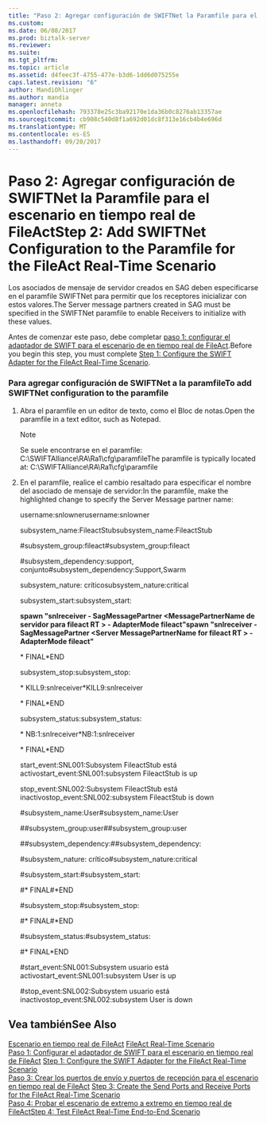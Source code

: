 ```yaml
---
title: "Paso 2: Agregar configuración de SWIFTNet la Paramfile para el escenario en tiempo real de FileAct | Documentos de Microsoft"
ms.custom: 
ms.date: 06/08/2017
ms.prod: biztalk-server
ms.reviewer: 
ms.suite: 
ms.tgt_pltfrm: 
ms.topic: article
ms.assetid: d4feec3f-4755-477e-b3d6-1dd6d075255e
caps.latest.revision: "6"
author: MandiOhlinger
ms.author: mandia
manager: anneta
ms.openlocfilehash: 793378e25c3ba92170e1da36b0c8276ab13357ae
ms.sourcegitcommit: cb908c540d8f1a692d01dc8f313e16cb4b4e696d
ms.translationtype: MT
ms.contentlocale: es-ES
ms.lasthandoff: 09/20/2017
---
```

# <a name="step-2-add-swiftnet-configuration-to-the-paramfile-for-the-fileact-real-time-scenario"></a><span data-ttu-id="d057a-102">Paso 2: Agregar configuración de SWIFTNet la Paramfile para el escenario en tiempo real de FileAct</span><span class="sxs-lookup"><span data-stu-id="d057a-102">Step 2: Add SWIFTNet Configuration to the Paramfile for the FileAct Real-Time Scenario</span></span>
<span data-ttu-id="d057a-103">Los asociados de mensaje de servidor creados en SAG deben especificarse en el paramfile SWIFTNet para permitir que los receptores inicializar con estos valores.</span><span class="sxs-lookup"><span data-stu-id="d057a-103">The Server message partners created in SAG must be specified in the SWIFTNet paramfile to enable Receivers to initialize with these values.</span></span>  
  
 <span data-ttu-id="d057a-104">Antes de comenzar este paso, debe completar [paso 1: configurar el adaptador de SWIFT para el escenario de en tiempo real de FileAct](../../adapters-and-accelerators/fileact-interact/step-1-configure-the-swift-adapter-for-the-fileact-real-time-scenario.md).</span><span class="sxs-lookup"><span data-stu-id="d057a-104">Before you begin this step, you must complete [Step 1: Configure the SWIFT Adapter for the FileAct Real-Time Scenario](../../adapters-and-accelerators/fileact-interact/step-1-configure-the-swift-adapter-for-the-fileact-real-time-scenario.md).</span></span>  
  
### <a name="to-add-swiftnet-configuration-to-the-paramfile"></a><span data-ttu-id="d057a-105">Para agregar configuración de SWIFTNet a la paramfile</span><span class="sxs-lookup"><span data-stu-id="d057a-105">To add SWIFTNet configuration to the paramfile</span></span>  
  
1.  <span data-ttu-id="d057a-106">Abra el paramfile en un editor de texto, como el Bloc de notas.</span><span class="sxs-lookup"><span data-stu-id="d057a-106">Open the paramfile in a text editor, such as Notepad.</span></span>  
  
    > [!NOTE]
    >  <span data-ttu-id="d057a-107">Se suele encontrarse en el paramfile: C:\SWIFTAlliance\RA\Ra1\cfg\paramfile</span><span class="sxs-lookup"><span data-stu-id="d057a-107">The paramfile is typically located at: C:\SWIFTAlliance\RA\Ra1\cfg\paramfile</span></span>  
  
2.  <span data-ttu-id="d057a-108">En el paramfile, realice el cambio resaltado para especificar el nombre del asociado de mensaje de servidor:</span><span class="sxs-lookup"><span data-stu-id="d057a-108">In the paramfile, make the highlighted change to specify the Server Message partner name:</span></span>  
  
     <span data-ttu-id="d057a-109">username:snlowner</span><span class="sxs-lookup"><span data-stu-id="d057a-109">username:snlowner</span></span>  
  
     <span data-ttu-id="d057a-110">subsystem_name:FileactStub</span><span class="sxs-lookup"><span data-stu-id="d057a-110">subsystem_name:FileactStub</span></span>  
  
     <span data-ttu-id="d057a-111">\#subsystem_group:fileact</span><span class="sxs-lookup"><span data-stu-id="d057a-111">\#subsystem_group:fileact</span></span>  
  
     <span data-ttu-id="d057a-112">\#subsystem_dependency:support, conjunto</span><span class="sxs-lookup"><span data-stu-id="d057a-112">\#subsystem_dependency:Support,Swarm</span></span>  
  
     <span data-ttu-id="d057a-113">subsystem_nature: crítico</span><span class="sxs-lookup"><span data-stu-id="d057a-113">subsystem_nature:critical</span></span>  
  
     <span data-ttu-id="d057a-114">subsystem_start:</span><span class="sxs-lookup"><span data-stu-id="d057a-114">subsystem_start:</span></span>  
  
     <span data-ttu-id="d057a-115">**spawn "snlreceiver - SagMessagePartner \<MessagePartnerName de servidor para fileact RT > - AdapterMode fileact"**</span><span class="sxs-lookup"><span data-stu-id="d057a-115">**spawn "snlreceiver -SagMessagePartner \<Server MessagePartnerName for fileact RT > -AdapterMode fileact"**</span></span>  
  
     <span data-ttu-id="d057a-116">* FINAL</span><span class="sxs-lookup"><span data-stu-id="d057a-116">*END</span></span>  
  
     <span data-ttu-id="d057a-117">subsystem_stop:</span><span class="sxs-lookup"><span data-stu-id="d057a-117">subsystem_stop:</span></span>  
  
     <span data-ttu-id="d057a-118">* KILL9:snlreceiver</span><span class="sxs-lookup"><span data-stu-id="d057a-118">*KILL9:snlreceiver</span></span>  
  
     <span data-ttu-id="d057a-119">* FINAL</span><span class="sxs-lookup"><span data-stu-id="d057a-119">*END</span></span>  
  
     <span data-ttu-id="d057a-120">subsystem_status:</span><span class="sxs-lookup"><span data-stu-id="d057a-120">subsystem_status:</span></span>  
  
     <span data-ttu-id="d057a-121">* NB:1:snlreceiver</span><span class="sxs-lookup"><span data-stu-id="d057a-121">*NB:1:snlreceiver</span></span>  
  
     <span data-ttu-id="d057a-122">* FINAL</span><span class="sxs-lookup"><span data-stu-id="d057a-122">*END</span></span>  
  
     <span data-ttu-id="d057a-123">start_event:SNL001:Subsystem FileactStub está activo</span><span class="sxs-lookup"><span data-stu-id="d057a-123">start_event:SNL001:subsystem FileactStub is up</span></span>  
  
     <span data-ttu-id="d057a-124">stop_event:SNL002:Subsystem FileactStub está inactivo</span><span class="sxs-lookup"><span data-stu-id="d057a-124">stop_event:SNL002:subsystem FileactStub is down</span></span>  
  
     <span data-ttu-id="d057a-125">\#subsystem_name:User</span><span class="sxs-lookup"><span data-stu-id="d057a-125">\#subsystem_name:User</span></span>  
  
     <span data-ttu-id="d057a-126">\##subsystem_group:user</span><span class="sxs-lookup"><span data-stu-id="d057a-126">\##subsystem_group:user</span></span>  
  
     <span data-ttu-id="d057a-127">\##subsystem_dependency:</span><span class="sxs-lookup"><span data-stu-id="d057a-127">\##subsystem_dependency:</span></span>  
  
     <span data-ttu-id="d057a-128">\#subsystem_nature: crítico</span><span class="sxs-lookup"><span data-stu-id="d057a-128">\#subsystem_nature:critical</span></span>  
  
     <span data-ttu-id="d057a-129">\#subsystem_start:</span><span class="sxs-lookup"><span data-stu-id="d057a-129">\#subsystem_start:</span></span>  
  
     <span data-ttu-id="d057a-130">\#* FINAL</span><span class="sxs-lookup"><span data-stu-id="d057a-130">\#*END</span></span>  
  
     <span data-ttu-id="d057a-131">\#subsystem_stop:</span><span class="sxs-lookup"><span data-stu-id="d057a-131">\#subsystem_stop:</span></span>  
  
     <span data-ttu-id="d057a-132">\#* FINAL</span><span class="sxs-lookup"><span data-stu-id="d057a-132">\#*END</span></span>  
  
     <span data-ttu-id="d057a-133">\#subsystem_status:</span><span class="sxs-lookup"><span data-stu-id="d057a-133">\#subsystem_status:</span></span>  
  
     #<a name="end"></a><span data-ttu-id="d057a-134">* FINAL</span><span class="sxs-lookup"><span data-stu-id="d057a-134">*END</span></span>  
  
     #<a name="starteventsnl001subsystem-user-is-up"></a><span data-ttu-id="d057a-135">start_event:SNL001:Subsystem usuario está activo</span><span class="sxs-lookup"><span data-stu-id="d057a-135">start_event:SNL001:subsystem User is up</span></span>  
  
     #<a name="stopeventsnl002subsystem-user-is-down"></a><span data-ttu-id="d057a-136">stop_event:SNL002:Subsystem usuario está inactivo</span><span class="sxs-lookup"><span data-stu-id="d057a-136">stop_event:SNL002:subsystem User is down</span></span>  
  
## <a name="see-also"></a><span data-ttu-id="d057a-137">Vea también</span><span class="sxs-lookup"><span data-stu-id="d057a-137">See Also</span></span>  
 <span data-ttu-id="d057a-138">[Escenario en tiempo real de FileAct](../../adapters-and-accelerators/fileact-interact/fileact-real-time-scenario.md) </span><span class="sxs-lookup"><span data-stu-id="d057a-138">[FileAct Real-Time Scenario](../../adapters-and-accelerators/fileact-interact/fileact-real-time-scenario.md) </span></span>  
 <span data-ttu-id="d057a-139">[Paso 1: Configurar el adaptador de SWIFT para el escenario en tiempo real de FileAct](../../adapters-and-accelerators/fileact-interact/step-1-configure-the-swift-adapter-for-the-fileact-real-time-scenario.md) </span><span class="sxs-lookup"><span data-stu-id="d057a-139">[Step 1: Configure the SWIFT Adapter for the FileAct Real-Time Scenario](../../adapters-and-accelerators/fileact-interact/step-1-configure-the-swift-adapter-for-the-fileact-real-time-scenario.md) </span></span>  
 <span data-ttu-id="d057a-140">[Paso 3: Crear los puertos de envío y puertos de recepción para el escenario en tiempo real de FileAct](../../adapters-and-accelerators/fileact-interact/step-3-create-the-send-ports-and-receive-ports-for-fileact-real-time-scenario.md) </span><span class="sxs-lookup"><span data-stu-id="d057a-140">[Step 3: Create the Send Ports and Receive Ports for the FileAct Real-Time Scenario](../../adapters-and-accelerators/fileact-interact/step-3-create-the-send-ports-and-receive-ports-for-fileact-real-time-scenario.md) </span></span>  
 [<span data-ttu-id="d057a-141">Paso 4: Probar el escenario de extremo a extremo en tiempo real de FileAct</span><span class="sxs-lookup"><span data-stu-id="d057a-141">Step 4: Test FileAct Real-Time End-to-End Scenario</span></span>](../../adapters-and-accelerators/fileact-interact/step-4-test-fileact-real-time-end-to-end-scenario.md)